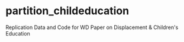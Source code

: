 # partition_childeducation
Replication Data and Code for WD Paper on Displacement &amp; Children's Education
